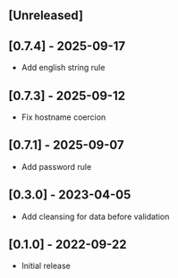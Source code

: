 ## [Unreleased]

## [0.7.4] - 2025-09-17

- Add english string rule

## [0.7.3] - 2025-09-12

- Fix hostname coercion
 
## [0.7.1] - 2025-09-07

- Add password rule

## [0.3.0] - 2023-04-05

- Add cleansing for data before validation


## [0.1.0] - 2022-09-22

- Initial release
